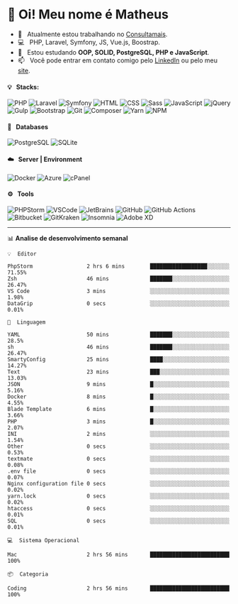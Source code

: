 # 👋 Oi! Meu nome é Matheus

- 🔭 &nbsp; Atualmente estou trabalhando no [Consultamais](https://consultamais.com.br/).
- 💻 &nbsp; PHP, Laravel, Symfony, JS, Vue.js, Boostrap.
- 🌱 &nbsp; Estou estudando **OOP, SOLID, PostgreSQL, PHP e JavaScript**.
- 📫 &nbsp; Você pode entrar em contato comigo pelo [LinkedIn](https://www.linkedin.com/in/matheuscamargoxavier/) ou pelo meu [site](https://matheuscamargo.co).

#### 💡 &nbsp; Stacks:
![PHP](https://img.shields.io/badge/-PHP-777BB4?&logo=php&logoColor=FFFFFF)
![Laravel](https://img.shields.io/badge/-Laravel-FF2D20?&logo=laravel&logoColor=FFFFFF)
![Symfony](https://img.shields.io/badge/-Symfony-000000?&logo=symfony&logoColor=FFFFFF)
![HTML](https://img.shields.io/badge/-HTML-E34F26?&logo=html5&logoColor=FFFFFF)
![CSS](https://img.shields.io/badge/-CSS-1572B6?&logo=css3&logoColor=FFFFFF)
![Sass](https://img.shields.io/badge/-Sass-CC6699?&logo=sass&logoColor=FFFFFF)
![JavaScript](https://img.shields.io/badge/-JavaScript-F7DF1E?&logo=javascript&logoColor=FFFFFF)
![jQuery](https://img.shields.io/badge/-jQuery-0769AD?&logo=jquery&logoColor=FFFFFF)
![Gulp](https://img.shields.io/badge/-Gulp-CF4647?&logo=gulp&logoColor=FFFFFF)
![Bootstrap](https://img.shields.io/badge/-Bootstrap-7952B3?&logo=bootstrap&logoColor=FFFFFF)
![Git](https://img.shields.io/badge/-Git-F05032?&logo=git&logoColor=FFFFFF)
![Composer](https://img.shields.io/badge/-Composer-885630?&logo=composer&logoColor=FFFFFF)
![Yarn](https://img.shields.io/badge/-Yarn-2C8EBB?&logo=yarn&logoColor=FFFFFF)
![NPM](https://img.shields.io/badge/-npm-CB3837?&logo=npm&logoColor=FFFFFF)

#### 💾 &nbsp; Databases
![PostgreSQL](https://img.shields.io/badge/-PostgreSQL-336791?&logo=PostgreSQL&logoColor=FFFFFF)
![SQLite](https://img.shields.io/badge/-SQLite-003B57?&logo=SQLite&logoColor=FFFFFF)

#### ☁️ &nbsp; Server | Environment
![Docker](https://img.shields.io/badge/-Docker-2496ED?&logo=docker&logoColor=FFFFFF)
![Azure](https://img.shields.io/badge/-Azure-0089D6?&logo=microsoft%20azure&logoColor=FFFFFF)
![cPanel](https://img.shields.io/badge/-cPanel-FF6C2C?&logo=cpanel&logoColor=FFFFFF)

#### ⚙️ &nbsp; Tools
![PHPStorm](https://img.shields.io/badge/-PHPStorm-000000?&logo=PHPStorm&logoColor=FFFFFF)
![VSCode](https://img.shields.io/badge/-VSCode-007ACC?&logo=Visual%20Studio%20Code&logoColor=FFFFFF) 
![JetBrains](https://img.shields.io/badge/-JetBrains-000000?&logo=jetbrains&logoColor=FFFFFF) 
![GitHub](https://img.shields.io/badge/-GitHub-181717?&logo=github&logoColor=FFFFFF) 
![GitHub Actions](https://img.shields.io/badge/-GitHub%20Actions-181717?&logo=GitHub%20Actions&logoColor=FFFFFF) 
![Bitbucket](https://img.shields.io/badge/-Bitbucket-0052CC?&logo=bitbucket&logoColor=FFFFFF)
![GitKraken](https://img.shields.io/badge/-GitKraken-179287?&logo=GitKraken&logoColor=FFFFFF)
![Insomnia](https://img.shields.io/badge/-Insomnia-5849BE?&logo=Insomnia&logoColor=FFFFFF)
![Adobe XD](https://img.shields.io/badge/-Adobe%20XD-FF61F6?&logo=adobe%20xd&logoColor=FFFFFF) 
_______

📊  **Analise de desenvolvimento semanal**
```text
💡  Editor

PhpStorm                 2 hrs 6 mins        ██████████████████░░░░░░░     71.55%
Zsh                      46 mins             ███████░░░░░░░░░░░░░░░░░░     26.47%
VS Code                  3 mins              ░░░░░░░░░░░░░░░░░░░░░░░░░      1.98%
DataGrip                 0 secs              ░░░░░░░░░░░░░░░░░░░░░░░░░      0.01%
```
```text
💬  Linguagem

YAML                     50 mins             ███████░░░░░░░░░░░░░░░░░░      28.5%
sh                       46 mins             ███████░░░░░░░░░░░░░░░░░░     26.47%
SmartyConfig             25 mins             ████░░░░░░░░░░░░░░░░░░░░░     14.27%
Text                     23 mins             ███░░░░░░░░░░░░░░░░░░░░░░     13.03%
JSON                     9 mins              █░░░░░░░░░░░░░░░░░░░░░░░░      5.16%
Docker                   8 mins              █░░░░░░░░░░░░░░░░░░░░░░░░      4.55%
Blade Template           6 mins              █░░░░░░░░░░░░░░░░░░░░░░░░      3.66%
PHP                      3 mins              █░░░░░░░░░░░░░░░░░░░░░░░░      2.07%
INI                      2 mins              ░░░░░░░░░░░░░░░░░░░░░░░░░      1.54%
Other                    0 secs              ░░░░░░░░░░░░░░░░░░░░░░░░░      0.53%
textmate                 0 secs              ░░░░░░░░░░░░░░░░░░░░░░░░░      0.08%
.env file                0 secs              ░░░░░░░░░░░░░░░░░░░░░░░░░      0.07%
Nginx configuration file 0 secs              ░░░░░░░░░░░░░░░░░░░░░░░░░      0.02%
yarn.lock                0 secs              ░░░░░░░░░░░░░░░░░░░░░░░░░      0.02%
htaccess                 0 secs              ░░░░░░░░░░░░░░░░░░░░░░░░░      0.01%
SQL                      0 secs              ░░░░░░░░░░░░░░░░░░░░░░░░░      0.01%
```
```text
💻  Sistema Operacional

Mac                      2 hrs 56 mins       █████████████████████████       100%
```
```text
📦  Categoria

Coding                   2 hrs 56 mins       █████████████████████████       100%
```
